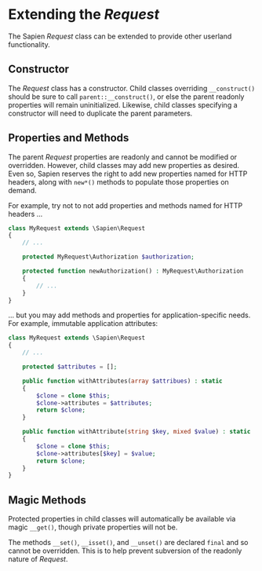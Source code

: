 # Extending the _Request_

The Sapien _Request_ class can be extended to provide other userland
functionality.

## Constructor

The _Request_ class has a constructor. Child classes overriding `__construct()`
should be sure to call `parent::__construct()`, or else the parent readonly
properties will remain uninitialized. Likewise, child classes specifying a
constructor will need to duplicate the parent parameters.

## Properties and Methods

The parent _Request_ properties are readonly and cannot be modified or
overridden. However, child classes may add new properties as desired. Even so,
Sapien reserves the right to add new properties named for HTTP headers, along
with `new*()` methods to populate those properties on demand.

For example, try not to not add properties and methods named for HTTP headers ...

```php
class MyRequest extends \Sapien\Request
{
    // ...

    protected MyRequest\Authorization $authorization;

    protected function newAuthorization() : MyRequest\Authorization
    {
        // ...
    }
}
```

... but you may add methods and properties for application-specific needs.
For example, immutable application attributes:

```php
class MyRequest extends \Sapien\Request
{
    // ...

    protected $attributes = [];

    public function withAttributes(array $attribues) : static
    {
        $clone = clone $this;
        $clone->attributes = $attributes;
        return $clone;
    }

    public function withAttribute(string $key, mixed $value) : static
    {
        $clone = clone $this;
        $clone->attributes[$key] = $value;
        return $clone;
    }
}
```

## Magic Methods

Protected properties in child classes will automatically be available via magic
`__get()`, though private properties will not be.

The methods `__set()`, `__isset()`, and `__unset()` are declared `final` and so
cannot be overridden. This is to help prevent subversion of the readonly nature
of _Request_.


